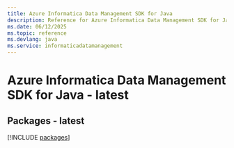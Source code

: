```yaml
---
title: Azure Informatica Data Management SDK for Java
description: Reference for Azure Informatica Data Management SDK for Java
ms.date: 06/12/2025
ms.topic: reference
ms.devlang: java
ms.service: informaticadatamanagement
---
```

# Azure Informatica Data Management SDK for Java - latest
## Packages - latest
[!INCLUDE [packages](informatica-data-management-index.md)]